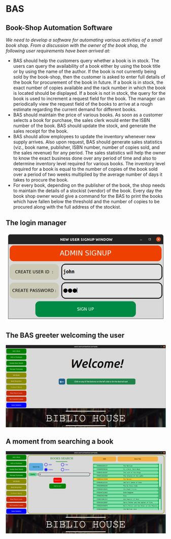 # BAS
## Book-Shop Automation Software

*We need to develop a software for automating various activities of a small book shop. From a
discussion with the owner of the book shop, the following user requirements have been arrived
at:*
<p align="justify">
<ul>
<li>BAS should help the customers query whether a book is in stock. The users can query the
availability of a book either by using the book title or by using the name of the author. If the book is not currently being sold by the book-shop, then the customer is asked to enter full details of the book for procurement of the book in future. If a book is in stock, the exact number of copies
available and the rack number in which the book is located should be displayed. If a book is not
in stock, the query for the book is used to increment a request field for the book. The manager
can periodically view the request field of the books to arrive at a rough estimate regarding the
current demand for different books.</li>
<li>BAS should maintain the price of various books. As soon as a customer selects a book for purchase, the sales clerk would enter the ISBN number of the book. BAS should update the stock, and generate the sales receipt for the book. </li>
<li>BAS should allow employees to update the inventory whenever new supply arrives. Also upon request, BAS should generate sales statistics (viz., book name, publisher, ISBN number, number of copies
sold, and the sales revenue) for any period. The sales statistics will help the owner to know the
exact business done over any period of time and also to determine inventory level required for
various books. The inventory level required for a book is equal to the number of copies of the
book sold over a period of two weeks multiplied by the average number of days it takes to
procure the book.</li>
<li>For every book, depending on the publisher of the book, the shop needs to
maintain the details of a stockist (vendor) of the book. Every day the book shop owner would
give a command for the BAS to print the books which have fallen below the threshold and the
number of copies to be procured along with the full address of the stockist.</li></ul>
</p>

## The login manager
<p align="center">
<img src="./login_screenshot.png" />
</p>

## The BAS greeter welcoming the user
<p align="center">
<img src="./bas_screenshot.png" />
</p>


## A moment from searching a book
<p align="center">
<img src="./search_screenshot.png" />
</p>

